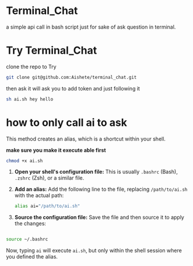 # Terminal_Chat
a simple api call in bash script just for sake of ask question in terminal. 

# Try Terminal_Chat
clone the repo to Try

  ```bash
  git clone git@github.com:Aishete/terminal_chat.git
  ```

then ask it will ask you to add token and just following it 

  ```bash
  sh ai.sh hey hello 
  ```

# how to only call ai to ask
This method creates an alias, which is a shortcut within your shell.

**make sure you make it execute able first**

  ```bash
  chmod +x ai.sh
  ```

1. **Open your shell's configuration file:** This is usually `.bashrc` (Bash), `.zshrc` (Zsh), or a similar file.

2. **Add an alias:** Add the following line to the file, replacing `/path/to/ai.sh` with the actual path:

   ```bash
   alias ai="/path/to/ai.sh"
   ```

3. **Source the configuration file:** Save the file and then source it to apply the changes:  
```bash

  ```
  ```bash
  source ~/.bashrc 
  ```

Now, typing `ai` will execute `ai.sh`, but only within the shell session where you defined the alias.  
